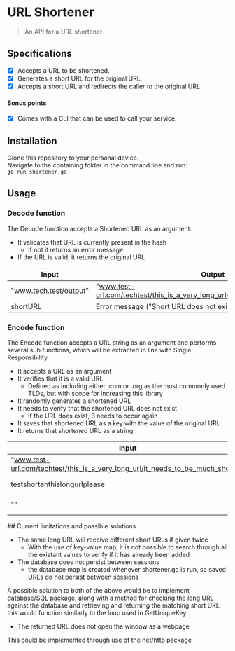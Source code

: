 # URL Shortener
> An API for a URL shortener 

## Specifications
- [x] Accepts a URL to be shortened.  
- [x] Generates a short URL for the original URL.  
- [x] Accepts a short URL and redirects the caller to the original URL.

#### Bonus points
- [x] Comes with a CLI that can be used to call your service.

## Installation
Clone this repository to your personal device.  
Navigate to the containing folder in the command line and run:  
```go run shortener.go```

## Usage
### Decode function
The Decode function accepts a Shortened URL as an argument:
* It validates that URL is currently present in the hash
    * If not it returns an error message 
* If the URL is valid, it returns the original URL

Input | Output
-|-
"www.tech.test/output" | "www.test-url.com/techtest/this_is_a_very_long_url/it_needs_to_be_much_shorter"
shortURL | Error message ("Short URL does not exist")

### Encode function
The Encode function accepts a URL string as an argument and performs several sub functions, which will be extracted in line with Single Responsibility
* It accepts a URL as an argument 
* It verifies that it is a valid URL
    * Defined as including either .com or .org as the most commonly used TLDs, but with scope for increasing this library
* It randomly generates a shortened URL
* It needs to verify that the shortened URL does not exist
    * If the URL does exist, 3 needs to occur again
* It saves that shortened URL as a key with the value of the original URL
* It returns that shortened URL as a string

Input | Output
-|-
"www.test-url.com/techtest/this_is_a_very_long_url/it_needs_to_be_much_shorter" | "www.tech.test/output"
testshortenthislongurlplease | Error Message ("Not a valid URL")
"" | Error Message ("Not a valid URL")

## Current limitations and possible solutions 
* The same long URL will receive different short URLs if given twice
    * With the use of key-value map, it is not possible to search through all the existant values to verify if it has already been added
* The database does not persist between sessions
    * the database map is created whenever shortener.go is run, so saved URLs do not persist between sessions

A possible solution to both of the above would be to implement database/SQL package, along with a method for checking the long URL against the database and retrieving and returning the matching short URL, this would function similarly to the loop used in GetUniqueKey.

* The returned URL does not open the window as a webpage

This could be implemented through use of the net/http package
